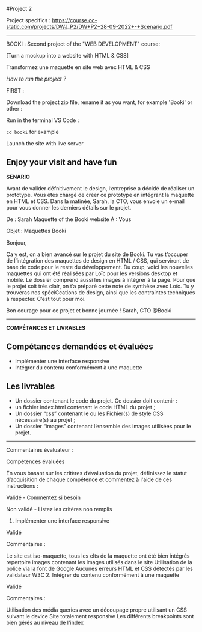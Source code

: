 #Project 2

Project specifics : https://course.oc-static.com/projects/DWJ_P2/DW+P2+28-09-2022+-+Scenario.pdf

----

BOOKI : Second project of the "WEB DEVELOPMENT" course: 

[Turn a mockup into a website with HTML & CSS]

Transformez une maquette en site web avec HTML & CSS

*How to run the project ?*

FIRST : 

Download the project zip file, rename it as you want, for example 'Booki' or other :

Run in the terminal VS Code  :

`cd booki` for example

Launch the site with live server

Enjoy your visit and have fun
---- 

**SENARIO**

Avant de valider défnitivement le design, l’entreprise a décidé de réaliser un prototype. Vous
êtes chargé de créer ce prototype en intégrant la maquette en HTML et CSS.
Dans la matinée, Sarah, la CTO, vous envoie un e-mail pour vous donner les derniers détails sur
le projet.

De : Sarah
Maquette of the Booki website
À : Vous

Objet : Maquettes Booki

Bonjour,

Ça y est, on a bien avancé sur le projet du site de Booki. Tu vas t’occuper de l’intégration des
maquettes de design en HTML / CSS, qui serviront de base de code pour le reste du
développement. Du coup, voici les nouvelles maquettes qui ont été réalisées par Loïc pour
les versions desktop et mobile. Le dossier comprend aussi les images à intégrer à la page.
Pour que le projet soit très clair, on t’a préparé cette note de synthèse avec Loïc. Tu y
trouveras nos spéciCcations de design, ainsi que les contraintes techniques à respecter.
C’est tout pour moi. 

Bon courage pour ce projet et bonne journée !
Sarah, CTO @Booki

----

**COMPÉTANCES ET LIVRABLES**

## Compétances demandées et évaluées 

* Implémenter une interface responsive
* Intégrer du contenu conformément à une maquette

## Les livrables 

* Un dossier contenant le code du projet. Ce dossier doit contenir :
* un fichier index.html contenant le code HTML du projet ;
* Un dossier “css” contenant le ou les Fichier(s) de style CSS nécessaire(s) au projet ;
* Un dossier “images” contenant l’ensemble des images utilisées pour le projet.

----

Commentaires évaluateur : 

Compétences évaluées

En vous basant sur les critères d’évaluation du projet, définissez le statut d’acquisition de chaque compétence et commentez à l'aide de ces instructions :

Validé - Commentez si besoin

Non validé - Listez les critères non remplis

1. Implémenter une interface responsive

Validé

Commentaires :

Le site est iso-maquette, tous les elts de la maquette ont été bien intégrés
repertoire images  contenant les images utilisés dans le site
Utilisation de la police via la font de Google
Aucunes erreurs HTML et CSS détectés par les validateur W3C
2. Intégrer du contenu conformément à une maquette

Validé

Commentaires :

Utilisation des média queries avec un découpage propre utilisant un CSS suivant le device
Site totalement responsive
Les différents breakpoints sont bien gérés au niveau de l'index
